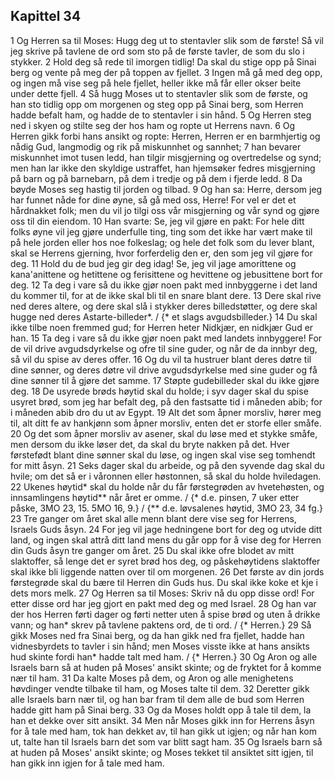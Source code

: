 ## Kapittel 34

1 Og Herren sa til Moses: Hugg deg ut to stentavler slik som de første! Så vil jeg skrive på tavlene de ord som sto på de første tavler, de som du slo i stykker.
2 Hold deg så rede til imorgen tidlig! Da skal du stige opp på Sinai berg og vente på meg der på toppen av fjellet.
3 Ingen må gå med deg opp, og ingen må vise seg på hele fjellet, heller ikke må får eller okser beite under dette fjell.
4 Så hugg Moses ut to stentavler slik som de første, og han sto tidlig opp om morgenen og steg opp på Sinai berg, som Herren hadde befalt ham, og hadde de to stentavler i sin hånd.
5 Og Herren steg ned i skyen og stilte seg der hos ham og ropte ut Herrens navn.
6 Og Herren gikk forbi hans ansikt og ropte: Herren, Herren er en barmhjertig og nådig Gud, langmodig og rik på miskunnhet og sannhet;
7 han bevarer miskunnhet imot tusen ledd, han tilgir misgjerning og overtredelse og synd; men han lar ikke den skyldige ustraffet, han hjemsøker fedres misgjerning på barn og på barnebarn, på dem i tredje og på dem i fjerde ledd.
8 Da bøyde Moses seg hastig til jorden og tilbad.
9 Og han sa: Herre, dersom jeg har funnet nåde for dine øyne, så gå med oss, Herre! For vel er det et hårdnakket folk; men du vil jo tilgi oss vår misgjerning og vår synd og gjøre oss til din eiendom.
10 Han svarte: Se, jeg vil gjøre en pakt: For hele ditt folks øyne vil jeg gjøre underfulle ting, ting som det ikke har vært make til på hele jorden eller hos noe folkeslag; og hele det folk som du lever blant, skal se Herrens gjerning, hvor forferdelig den er, den som jeg vil gjøre for deg.
11 Hold du de bud jeg gir deg idag! Se, jeg vil jage amorittene og kana'anittene og hetittene og ferisittene og hevittene og jebusittene bort for deg.
12 Ta deg i vare så du ikke gjør noen pakt med innbyggerne i det land du kommer til, for at de ikke skal bli til en snare blant dere.
13 Dere skal rive ned deres altere, og dere skal slå i stykker deres billedstøtter, og dere skal hugge ned deres Astarte-billeder*. / {* et slags avgudsbilleder.}
14 Du skal ikke tilbe noen fremmed gud; for Herren heter Nidkjær, en nidkjær Gud er han.
15 Ta deg i vare så du ikke gjør noen pakt med landets innbyggere! For de vil drive avgudsdyrkelse og ofre til sine guder, og når de da innbyr deg, så vil du spise av deres offer.
16 Og du vil ta hustruer blant deres døtre til dine sønner, og deres døtre vil drive avgudsdyrkelse med sine guder og få dine sønner til å gjøre det samme.
17 Støpte gudebilleder skal du ikke gjøre deg.
18 De usyrede brøds høytid skal du holde; i syv dager skal du spise usyret brød, som jeg har befalt deg, på den fastsatte tid i måneden abib; for i måneden abib dro du ut av Egypt.
19 Alt det som åpner morsliv, hører meg til, alt ditt fe av hankjønn som åpner morsliv, enten det er storfe eller småfe.
20 Og det som åpner morsliv av asener, skal du løse med et stykke småfe, men dersom du ikke løser det, da skal du bryte nakken på det. Hver førstefødt blant dine sønner skal du løse, og ingen skal vise seg tomhendt for mitt åsyn.
21 Seks dager skal du arbeide, og på den syvende dag skal du hvile; om det så er i våronnen eller høstonnen, så skal du holde hviledagen.
22 Ukenes høytid* skal du holde når du får førstegrøden av hvetehøsten, og innsamlingens høytid** når året er omme. / {* d.e. pinsen, 7 uker etter påske, 3MO 23, 15. 5MO 16, 9.} / {** d.e. løvsalenes høytid, 3MO 23, 34 fg.}
23 Tre ganger om året skal alle menn blant dere vise seg for Herrens, Israels Guds åsyn.
24 For jeg vil jage hedningene bort for deg og utvide ditt land, og ingen skal attrå ditt land mens du går opp for å vise deg for Herren din Guds åsyn tre ganger om året.
25 Du skal ikke ofre blodet av mitt slaktoffer, så lenge det er syret brød hos deg, og påskehøytidens slaktoffer skal ikke bli liggende natten over til om morgenen.
26 Det første av din jords førstegrøde skal du bære til Herren din Guds hus. Du skal ikke koke et kje i dets mors melk.
27 Og Herren sa til Moses: Skriv nå du opp disse ord! For etter disse ord har jeg gjort en pakt med deg og med Israel.
28 Og han var der hos Herren førti dager og førti netter uten å spise brød og uten å drikke vann; og han* skrev på tavlene paktens ord, de ti ord. / {* Herren.}
29 Så gikk Moses ned fra Sinai berg, og da han gikk ned fra fjellet, hadde han vidnesbyrdets to tavler i sin hånd; men Moses visste ikke at hans ansikts hud skinte fordi han* hadde talt med ham. / {* Herren.}
30 Og Aron og alle Israels barn så at huden på Moses' ansikt skinte; og de fryktet for å komme nær til ham.
31 Da kalte Moses på dem, og Aron og alle menighetens høvdinger vendte tilbake til ham, og Moses talte til dem.
32 Deretter gikk alle Israels barn nær til, og han bar fram til dem alle de bud som Herren hadde gitt ham på Sinai berg.
33 Og da Moses holdt opp å tale til dem, la han et dekke over sitt ansikt.
34 Men når Moses gikk inn for Herrens åsyn for å tale med ham, tok han dekket av, til han gikk ut igjen; og når han kom ut, talte han til Israels barn det som var blitt sagt ham.
35 Og Israels barn så at huden på Moses' ansikt skinte; og Moses tekket til ansiktet sitt igjen, til han gikk inn igjen for å tale med ham.
